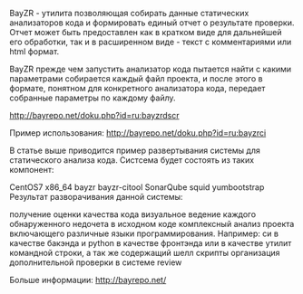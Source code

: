 BayZR - утилита позволяющая собирать данные статических анализаторов кода и формировать единый отчет о результате проверки. Отчет может быть предоставлен как в кратком виде для дальнейшей его обработки, так и в расширенном виде - текст с комментариями или html формат.

BayZR прежде чем запустить анализатор кода пытается найти с какими параметрами собирается каждый файл проекта, и после этого в формате, понятном для конкретного анализатора кода, передает собранные параметры по каждому файлу.

http://bayrepo.net/doku.php?id=ru:bayzrdscr

Пример использования:
http://bayrepo.net/doku.php?id=ru:bayzrci

В статье выше приводится пример развертывания системы для статического анализа кода. Систсема будет состоять из таких компонент:

CentOS7 x86_64
bayzr
bayzr-citool
SonarQube
squid
yumbootstrap
Результат разворачивания данной системы:

получение оценки качества кода
визуальное ведение каждого обнаруженного недочета в исходном коде
комплексный анализ проекта включающего различные языки программирования. Например: си в качестве бакэнда и python в качестве фронтэнда или в качестве утилит командной строки, а так же содержащий шелл скрипты
организация дополнительной проверки в системе review

Больше информации: http://bayrepo.net/

